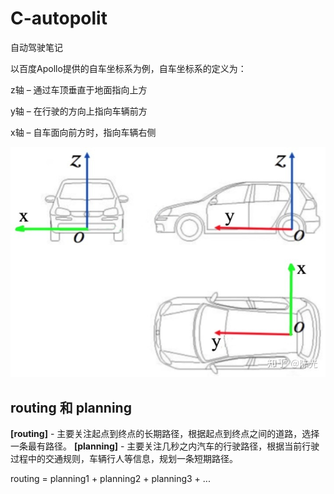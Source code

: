 # C-autopolit
自动驾驶笔记

以百度Apollo提供的自车坐标系为例，自车坐标系的定义为：

z轴 – 通过车顶垂直于地面指向上方

y轴 – 在行驶的方向上指向车辆前方

x轴 – 自车面向前方时，指向车辆右侧

![](images/apollo-tf.jpg)

## routing 和 planning
**[routing]** - 主要关注起点到终点的长期路径，根据起点到终点之间的道路，选择一条最有路径。
**[planning]** - 主要关注几秒之内汽车的行驶路径，根据当前行驶过程中的交通规则，车辆行人等信息，规划一条短期路径。

routing = planning1 + planning2 + planning3 + ...
